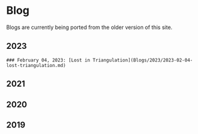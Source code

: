 # Blog

Blogs are currently being ported from the older version of this site.

## 2023

    ### February 04, 2023: [Lost in Triangulation](Blogs/2023/2023-02-04-lost-triangulation.md)

## 2021

## 2020

## 2019